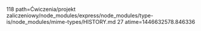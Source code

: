 118 path=Ćwiczenia/projekt zaliczeniowy/node_modules/express/node_modules/type-is/node_modules/mime-types/HISTORY.md
27 atime=1446632578.846336
